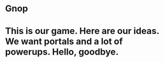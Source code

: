 # Gnop
# This is our game. Here are our ideas. We want portals and a lot of powerups. Hello, goodbye. 
